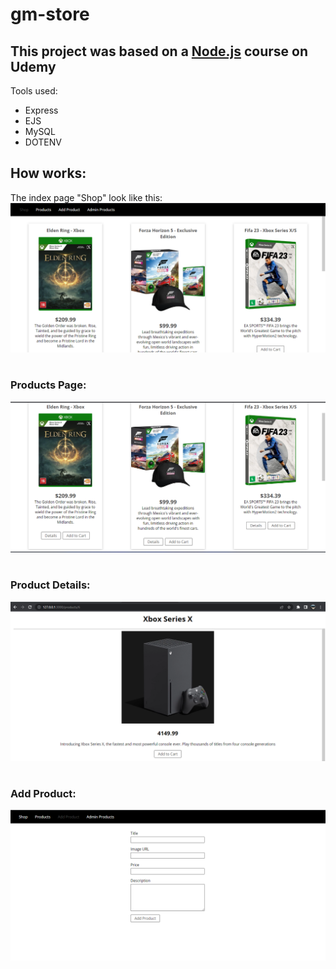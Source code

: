# gm-store

## This project was based on a [Node.js](https://www.udemy.com/course/nodejs-the-complete-guide/) course on Udemy

Tools used: 
<ul>
<li>Express</li>
<li>EJS</li>
<li>MySQL</li>
<li>DOTENV</li>
</ul>

## How works:

The index page "Shop" look like this:
<img alt="Shop Page" src="./images/index_page.png">

# 

### Products Page:
<img alt="products" src="./images/products.png">


#

### Product Details:
<img alt="Product details" src="./images/product_detail.png">

#

### Add Product:
<img alt="add_product" src="./images/add_product_page.png">

#
